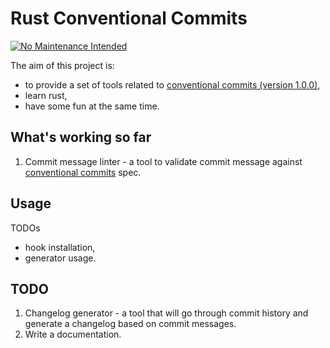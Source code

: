# Rust Conventional Commits

[![No Maintenance Intended](http://unmaintained.tech/badge.svg)](http://unmaintained.tech/)

The aim of this project is:
- to provide a set of tools related to [conventional commits (version 1.0.0)][0],
- learn rust,
- have some fun at the same time.

## What's working so far

1. Commit message linter - a tool to validate commit message against [conventional commits][0] spec.

## Usage

TODOs

- hook installation,
- generator usage.

## TODO

1. Changelog generator - a tool that will go through commit history and generate a changelog based on commit messages.
2. Write a documentation.

[0]: https://www.conventionalcommits.org/en/v1.0.0/
